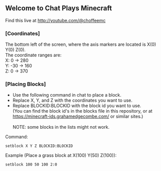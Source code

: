 ## Welcome to Chat Plays Minecraft
Find this live at http://youtube.com/@choffeemc

### [Coordinates]
The bottom left of the screen, where the axis markers are located is X(0) Y(0) Z(0). \
The coordinate ranges are: \
    X: 0 -> 280 \
    Y: -30 -> 160 \
    Z: 0 -> 370 

### [Placing Blocks]
* Use the following command in chat to place a block.
* Replace X, Y, and Z with the coordinates you want to use.
* Replace BLOCKID:BLOCKID with the block id you want to use.\
(You can find the block id's in the blocks file in this repository, or at https://minecraft-ids.grahamedgecombe.com/ or similar sites.)\
\
NOTE: some blocks in the lists might not work.

Command: 
```
setblock X Y Z BLOCKID:BLOCKID
```

Example (Place a grass block at X(100) Y(50) Z(100)):
```
setblock 100 50 100 2:0
```

